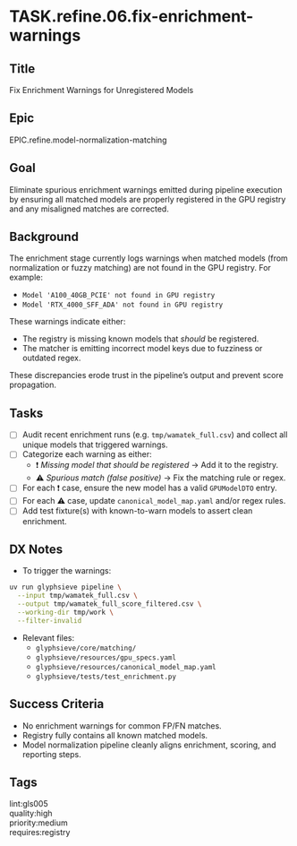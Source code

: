 

# TASK.refine.06.fix-enrichment-warnings

## Title

Fix Enrichment Warnings for Unregistered Models

## Epic

EPIC.refine.model-normalization-matching

## Goal

Eliminate spurious enrichment warnings emitted during pipeline execution by ensuring all matched models are properly registered in the GPU registry and any misaligned matches are corrected.

## Background

The enrichment stage currently logs warnings when matched models (from normalization or fuzzy matching) are not found in the GPU registry. For example:

- `Model 'A100_40GB_PCIE' not found in GPU registry`
- `Model 'RTX_4000_SFF_ADA' not found in GPU registry`

These warnings indicate either:
- The registry is missing known models that *should* be registered.
- The matcher is emitting incorrect model keys due to fuzziness or outdated regex.

These discrepancies erode trust in the pipeline’s output and prevent score propagation.

## Tasks

- [ ] Audit recent enrichment runs (e.g. `tmp/wamatek_full.csv`) and collect all unique models that triggered warnings.
- [ ] Categorize each warning as either:
  - ❗ *Missing model that should be registered* → Add it to the registry.
  - ⚠ *Spurious match (false positive)* → Fix the matching rule or regex.
- [ ] For each ❗ case, ensure the new model has a valid `GPUModelDTO` entry.
- [ ] For each ⚠ case, update `canonical_model_map.yaml` and/or regex rules.
- [ ] Add test fixture(s) with known-to-warn models to assert clean enrichment.

## DX Notes

- To trigger the warnings:

```bash
uv run glyphsieve pipeline \
  --input tmp/wamatek_full.csv \
  --output tmp/wamatek_full_score_filtered.csv \
  --working-dir tmp/work \
  --filter-invalid
```

- Relevant files:
  - `glyphsieve/core/matching/`
  - `glyphsieve/resources/gpu_specs.yaml`
  - `glyphsieve/resources/canonical_model_map.yaml`
  - `glyphsieve/tests/test_enrichment.py`

## Success Criteria

- No enrichment warnings for common FP/FN matches.
- Registry fully contains all known matched models.
- Model normalization pipeline cleanly aligns enrichment, scoring, and reporting steps.

## Tags

lint:gls005  
quality:high  
priority:medium  
requires:registry
